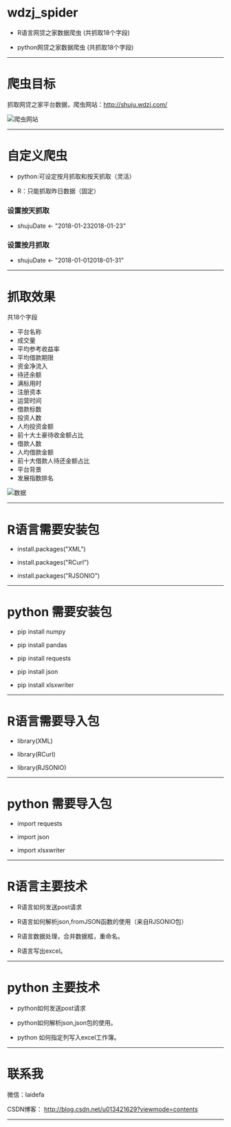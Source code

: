 # wdzj_spider

- R语言网贷之家数据爬虫  (共抓取18个字段)

- python网贷之家数据爬虫  (共抓取18个字段)

----------------------------------------------------------------------------------------------------------------------------------------
# 爬虫目标

抓取网贷之家平台数据，爬虫网站：http://shuju.wdzj.com/

![爬虫网站](https://github.com/laidefa/wdzj_spider/raw/master/resource/web.png)


---------------------------------------------------------------------------------------------------------------------------------------
# 自定义爬虫

- python:可设定按月抓取和按天抓取（灵活）

- R：只能抓取昨日数据（固定）


### 设置按天抓取

- shujuDate <- "2018-01-232018-01-23"


### 设置按月抓取

- shujuDate <- "2018-01-012018-01-31"

----------------------------------------------------------------------------------------------------------------------------------------
# 抓取效果
共18个字段

- 平台名称
- 成交量
- 平均参考收益率
- 平均借款期限
- 资金净流入
- 待还余额
- 满标用时
- 注册资本
- 运营时间
- 借款标数
- 投资人数
- 人均投资金额
- 前十大土豪待收金额占比
- 借款人数
- 人均借款金额
- 前十大借款人待还金额占比
- 平台背景
- 发展指数排名



![数据](https://github.com/laidefa/wdzj_spider/raw/master/resource/result.png)

----------------------------------------------------------------------------------------------------------------------------------------
# R语言需要安装包

- install.packages("XML")

- install.packages("RCurl")

- install.packages("RJSONIO")

----------------------------------------------------------------------------------------------------------------------------------------

# python 需要安装包

- pip install numpy

- pip install pandas

- pip install requests

- pip install json

- pip install xlsxwriter


----------------------------------------------------------------------------------------------------------------------------------------
# R语言需要导入包

- library(XML)

- library(RCurl)

- library(RJSONIO)

----------------------------------------------------------------------------------------------------------------------------------------

# python 需要导入包

- import requests

- import  json

- import xlsxwriter

----------------------------------------------------------------------------------------------------------------------------------------
# R语言主要技术

- R语言如何发送post请求

- R语言如何解析json,fromJSON函数的使用（来自RJSONIO包）

- R语言数据处理，合并数据框，重命名。

- R语言写出excel。

----------------------------------------------------------------------------------------------------------------------------------------
# python 主要技术

- python如何发送post请求

- python如何解析json,json包的使用。

- python 如何指定列写入excel工作簿。



---------------------------------------------------------------------------------------------------------------------------------------

# 联系我

微信：laidefa

CSDN博客： http://blog.csdn.net/u013421629?viewmode=contents

----------------------------------------------------------------------------------------------------------------------------------------

